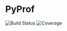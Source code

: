 # PyProf
![Build Status](https://github.com/lizeyan/pyprof/actions/workflows/pythonpackage.yml/badge.svg)
![Coverage](https://coveralls.io/repos/github/lizeyan/pyprof/badge.svg?branch=dev&t=VBgxyx)
